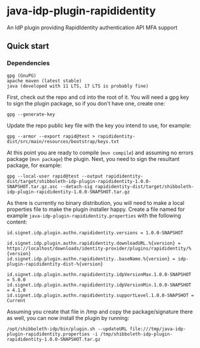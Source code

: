 # java-idp-plugin-rapididentity
An IdP plugin providing RapidIdentity authentication API MFA support

## Quick start

### Dependencies

```
gpg (GnuPG)
apache maven (latest stable)
java (developed with 11 LTS, 17 LTS is probably fine)
```

First, check out the repo and cd into the root of it. You will need a gpg key to sign the plugin package, so if you don't have one, create one:

```
gpg --generate-key
```

Update the repo public key file with the key you intend to use, for example:

```
gpg --armor --export rapid@test > rapididentity-dist/src/main/resources/bootstrap/keys.txt
```

At this point you are ready to compile (`mvn compile`) and assuming no errors package (`mvn package`) the plugin. Next, you need to sign the resultant package, for example:

```
gpg --local-user rapid@test --output rapididentity-dist/target/shibboleth-idp-plugin-rapididentity-1.0.0-SNAPSHOT.tar.gz.asc --detach-sig rapididentity-dist/target/shibboleth-idp-plugin-rapididentity-1.0.0-SNAPSHOT.tar.gz
```

As there is currently no binary distribution, you will need to make a local properties file to make the plugin installer happy. Create a file named for example `java-idp-plugin-rapididentity.properties` with the following content:

```
id.signet.idp.plugin.authn.rapididentity.versions = 1.0.0-SNAPSHOT

id.signet.idp.plugin.authn.rapididentity.downloadURL.%{version} = https://localhost/downloads/identity-provider/plugins/rapididentity/%{version}
id.signet.idp.plugin.authn.rapididentity..baseName.%{version} = idp-plugin-rapididentity-dist-%{version}

id.signet.idp.plugin.authn.rapididentity.idpVersionMax.1.0.0-SNAPSHOT = 5.0.0
id.signet.idp.plugin.authn.rapididentity.idpVersionMin.1.0.0-SNAPSHOT = 4.1.0
id.signet.idp.plugin.authn.rapididentity.supportLevel.1.0.0-SNAPSHOT = Current
```

Assuming you create that file in /tmp and copy the package/signature there as well, you can now install the plugin by running:

```
/opt/shibboleth-idp/bin/plugin.sh --updateURL file:///tmp/java-idp-plugin-rapididentity.properties -i /tmp/shibboleth-idp-plugin-rapididentity-1.0.0-SNAPSHOT.tar.gz
```
